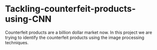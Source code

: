 # Tackling-counterfeit-products-using-CNN
Counterfeit products are a billion dollar market now.  In this project we are trying to identify the counterfeit products using the image processing techniques.
